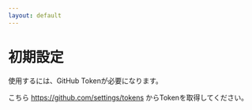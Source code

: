 ```yaml
---
layout: default
---
```


# 初期設定

使用するには、GitHub Tokenが必要になります。

こちら https://github.com/settings/tokens からTokenを取得してください。
